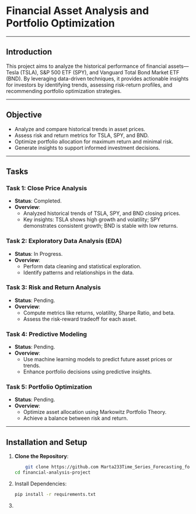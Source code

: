 # Financial Asset Analysis and Portfolio Optimization

---

## **Introduction**
This project aims to analyze the historical performance of financial assets—Tesla (TSLA), S&P 500 ETF (SPY), and Vanguard Total Bond Market ETF (BND). By leveraging data-driven techniques, it provides actionable insights for investors by identifying trends, assessing risk-return profiles, and recommending portfolio optimization strategies.

---

## **Objective**
- Analyze and compare historical trends in asset prices.  
- Assess risk and return metrics for TSLA, SPY, and BND.  
- Optimize portfolio allocation for maximum return and minimal risk.  
- Generate insights to support informed investment decisions.

---

## **Tasks**

### **Task 1: Close Price Analysis**
- **Status**: Completed.  
- **Overview**:  
  - Analyzed historical trends of TSLA, SPY, and BND closing prices.  
  - Key insights: TSLA shows high growth and volatility; SPY demonstrates consistent growth; BND is stable with low returns.

### **Task 2: Exploratory Data Analysis (EDA)**
- **Status**: In Progress.  
- **Overview**:  
  - Perform data cleaning and statistical exploration.  
  - Identify patterns and relationships in the data.

### **Task 3: Risk and Return Analysis**
- **Status**: Pending.  
- **Overview**:  
  - Compute metrics like returns, volatility, Sharpe Ratio, and beta.  
  - Assess the risk-reward tradeoff for each asset.

### **Task 4: Predictive Modeling**
- **Status**: Pending.  
- **Overview**:  
  - Use machine learning models to predict future asset prices or trends.  
  - Enhance portfolio decisions using predictive insights.

### **Task 5: Portfolio Optimization**
- **Status**: Pending.  
- **Overview**:  
  - Optimize asset allocation using Markowitz Portfolio Theory.  
  - Achieve a balance between risk and return.

---

## **Installation and Setup**

1. **Clone the Repository**:  
   ```bash
       git clone https://github.com Marta233Time_Series_Forecasting_for_Portfolio_Management.git
   cd financial-analysis-project
2. Install Dependencies:
    ```bash
    pip install -r requirements.txt
3. 
